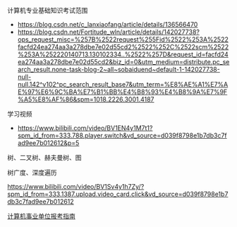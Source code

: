 
计算机专业基础知识考试范围
* https://blog.csdn.net/c_lanxiaofang/article/details/136566470
* https://blog.csdn.net/Fortitude_wln/article/details/142027738?ops_request_misc=%257B%2522request%255Fid%2522%253A%2522facfd24ea274aa3a278dbe7e02d55cd2%2522%252C%2522scm%2522%253A%252220140713.130102334..%2522%257D&request_id=facfd24ea274aa3a278dbe7e02d55cd2&biz_id=0&utm_medium=distribute.pc_search_result.none-task-blog-2~all~sobaiduend~default-1-142027738-null-null.142^v102^pc_search_result_base7&utm_term=%E8%AE%A1%E7%AE%97%E6%9C%BA%E7%B1%BB%E4%B8%93%E4%B8%9A%E7%9F%A5%E8%AF%86&spm=1018.2226.3001.4187

学习视频
* https://www.bilibili.com/video/BV1EN4y1M7t1?spm_id_from=333.788.player.switch&vd_source=d039f8798e1b7db3c7fad9ee7b012612&p=5

树、二叉树、赫夫曼树、图

树广度、深度遍历


https://www.bilibili.com/video/BV1Sv4y1h7Zy/?spm_id_from=333.1387.upload.video_card.click&vd_source=d039f8798e1b7db3c7fad9ee7b012612

[计算机事业单位报考指南](https://zhuanlan.zhihu.com/p/545929829)
